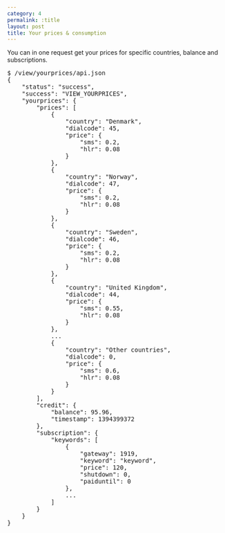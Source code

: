 ```yaml
---
category: 4
permalink: :title
layout: post
title: Your prices & consumption
---
```

<p>You can in one request get your prices for specific countries, balance and subscriptions.</p>
<div class="highlight bg-success"><pre class="bg-success">
$ /view/yourprices/api.json
{
	"status": "success",
	"success": "VIEW_YOURPRICES",
	"yourprices": {
		"prices": [
			{
				"country": "Denmark",
				"dialcode": 45,
				"price": {
					"sms": 0.2,
					"hlr": 0.08
				}
			},
			{
				"country": "Norway",
				"dialcode": 47,
				"price": {
					"sms": 0.2,
					"hlr": 0.08
				}
			},
			{
				"country": "Sweden",
				"dialcode": 46,
				"price": {
					"sms": 0.2,
					"hlr": 0.08
				}
			},
			{
				"country": "United Kingdom",
				"dialcode": 44,
				"price": {
					"sms": 0.55,
					"hlr": 0.08
				}
			},
			...
			{
				"country": "Other countries",
				"dialcode": 0,
				"price": {
					"sms": 0.6,
					"hlr": 0.08
				}
			}
		],
		"credit": {
			"balance": 95.96,
			"timestamp": 1394399372
		},
		"subscription": {
			"keywords": [
				{
					"gateway": 1919,
					"keyword": "keyword",
					"price": 120,
					"shutdown": 0,
					"paiduntil": 0
				},
				...
			]
		}
	}
}
</pre></div>